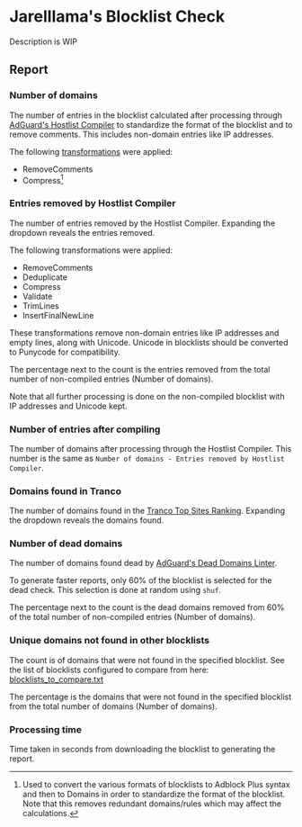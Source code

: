 # Jarelllama's Blocklist Check

Description is WIP

## Report

### Number of domains

The number of entries in the blocklist calculated after processing through [AdGuard's Hostlist Compiler](https://github.com/AdguardTeam/HostlistCompiler) to standardize the format of the blocklist and to remove comments. This includes non-domain entries like IP addresses.

The following [transformations](https://github.com/AdguardTeam/HostlistCompiler?tab=readme-ov-file#-transformations) were applied:

* RemoveComments
* Compress[^1]

[^1]: Used to convert the various formats of blocklists to Adblock Plus syntax and then to Domains in order to standardize the format of the blocklist. Note that this removes redundant domains/rules which may affect the calculations.

### Entries removed by Hostlist Compiler

The number of entries removed by the Hostlist Compiler. Expanding the dropdown reveals the entries removed.

The following transformations were applied:

* RemoveComments
* Deduplicate
* Compress
* Validate
* TrimLines
* InsertFinalNewLine

These transformations remove non-domain entries like IP addresses and empty lines, along with Unicode. Unicode in blocklists should be converted to Punycode for compatibility.

The percentage next to the count is the entries removed from the total number of non-compiled entries (Number of domains).

Note that all further processing is done on the non-compiled blocklist with IP addresses and Unicode kept.

### Number of entries after compiling

The number of domains after processing through the Hostlist Compiler. This number is the same as `Number of domains - Entries removed by Hostlist Compiler`.

### Domains found in Tranco

The number of domains found in the [Tranco Top Sites Ranking](https://tranco-list.eu/). Expanding the dropdown reveals the domains found.

### Number of dead domains

The number of domains found dead by [AdGuard's Dead Domains Linter](https://github.com/AdguardTeam/DeadDomainsLinter).

To generate faster reports, only 60% of the blocklist is selected for the dead check. This selection is done at random using `shuf`.

The percentage next to the count is the dead domains removed from 60% of the total number of non-compiled entries (Number of domains).

### Unique domains not found in other blocklists

The count is of domains that were not found in the specified blocklist. See the list of blocklists configured to compare from here: [blocklists_to_compare.txt](https://raw.githubusercontent.com/jarelllama/Blocklist-Checker/main/data/blocklists_to_compare.txt)

The percentage is the domains that were not found in the specified blocklist from the total number of domains (Number of domains).

### Processing time

Time taken in seconds from downloading the blocklist to generating the report.

